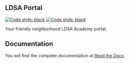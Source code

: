 ## LDSA Portal
<a href="https://github.com/psf/black"><img alt="Code style: black" src="https://img.shields.io/badge/code%20style-black-000000.svg"></a>
<a href="https://ldsa-portal.readthedocs.io/en/latest/"><img alt="Code style: black" src="https://readthedocs.org/projects/ldsa-portal/badge/?version=latest&style=plastic"></a>

</p>
Your friendly neighborhood LDSA Academy portal.

## Documentation

You will find the complete documentation at [Read the Docs](https://ldsa-portal.readthedocs.io/en/latest/).
